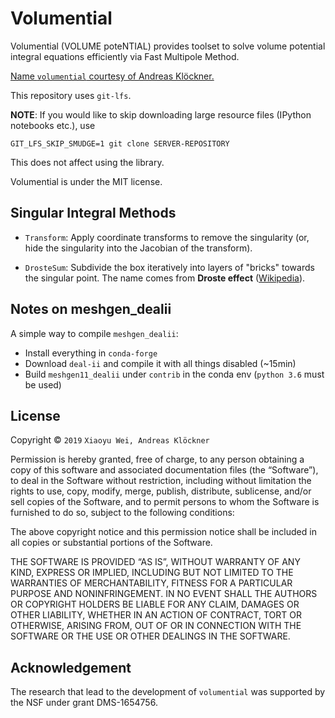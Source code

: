 # Volumential

Volumential (VOLUME poteNTIAL) provides toolset to solve volume potential integral equations
efficiently via Fast Multipole Method.

[Name `volumential` courtesy of Andreas Klöckner.](https://gitlab.tiker.net/xywei/volumential/issues/2)

This repository uses `git-lfs`.

**NOTE**: If you would like to skip downloading large resource files (IPython
notebooks etc.), use
```
GIT_LFS_SKIP_SMUDGE=1 git clone SERVER-REPOSITORY
```
This does not affect using the library.

Volumential is under the MIT license.

## Singular Integral Methods

- `Transform`: Apply coordinate transforms to remove the singularity (or, hide the singularity into the Jacobian of the transform).

- `DrosteSum`: Subdivide the box iteratively into layers of "bricks" towards the singular point. The name comes from **Droste effect** ([Wikipedia](https://en.wikipedia.org/wiki/Droste_effect)).

## Notes on meshgen_dealii

A simple way to compile `meshgen_dealii`:

- Install everything in `conda-forge`
- Download `deal-ii` and compile it with all things disabled (~15min)
- Build `meshgen11_dealii` under `contrib` in the conda env (`python 3.6` must be used)

## License

Copyright © `2019` `Xiaoyu Wei, Andreas Klöckner`

Permission is hereby granted, free of charge, to any person
obtaining a copy of this software and associated documentation
files (the “Software”), to deal in the Software without
restriction, including without limitation the rights to use,
copy, modify, merge, publish, distribute, sublicense, and/or sell
copies of the Software, and to permit persons to whom the
Software is furnished to do so, subject to the following
conditions:

The above copyright notice and this permission notice shall be
included in all copies or substantial portions of the Software.

THE SOFTWARE IS PROVIDED “AS IS”, WITHOUT WARRANTY OF ANY KIND,
EXPRESS OR IMPLIED, INCLUDING BUT NOT LIMITED TO THE WARRANTIES
OF MERCHANTABILITY, FITNESS FOR A PARTICULAR PURPOSE AND
NONINFRINGEMENT. IN NO EVENT SHALL THE AUTHORS OR COPYRIGHT
HOLDERS BE LIABLE FOR ANY CLAIM, DAMAGES OR OTHER LIABILITY,
WHETHER IN AN ACTION OF CONTRACT, TORT OR OTHERWISE, ARISING
FROM, OUT OF OR IN CONNECTION WITH THE SOFTWARE OR THE USE OR
OTHER DEALINGS IN THE SOFTWARE.

## Acknowledgement

The research that lead to the development of `volumential` was supported by the NSF under grant DMS-1654756.
